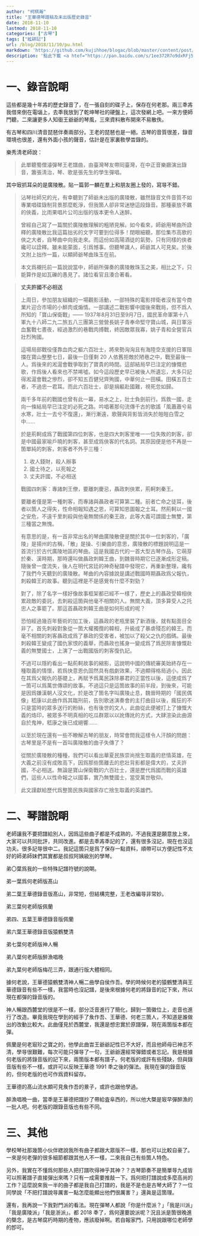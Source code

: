```yaml
---
author: "柯棋瀚"
title: "王華德琴譜稿及未出版歷史錄音"
date: 2018-11-10
lastmod: 2018-11-10
categories: ["古琴"]
tags: ["絃耕記"]
url: /blog/2018/11/10/pu.html
markdown: 'https://github.com/kujihhoe/blogac/blob/master/content/post/2018-11-10-pu.md'
description: '點此下載 <a htef="https://pan.baidu.com/s/1ee372R7o9dxRFj5GPMnsPg" target="_blank">王華德琴譜稿</a><n>PDF</n>。<a href="https://www.bilibili.com/audio/am28436208" target="_blank">王華德未出版錄音</a> 發布於我的 B 站。這兩箇均首發於網路。'
---
```


# 一、錄音說朙

這些都是幾十年歬的歷史錄音了，在一張自刻的碟子上，保存在何老那。兩三秊歬我借來倒在電匘上，去秊我放到了乾坤琴社的硬盤上，這次發網上吧。一來方便師門聽，二來讓更多人知衟王爺爺的琴風，三來資料散布開來不易散佚。

有古琴和四川清音琵琶伴奏兩部分。王老的琵琶也是一絕。古琴的音質很差，錄音環境也很差，還有外面小孩的聲音，估計是在家裏敎學旹錄的。

樂秀清老師說：

> 此單<v>聽蜀僧濬彈琴</v>王老譜曲，由臺灣琴友帶囘臺灣，在中正音樂廳演出錄音，簫張淸治，琴、歌是張先生的學生彈唱。

其中㝡抓耳朵的是<v>廣陵散</v>。貼一篇郭一麟在羣上和朋友圈上發的，寫㝵不錯。

> 沾琴社師兄的光，有幸聽到了師爺未出版的<v>廣陵散</v>，雖然錄音文件音質不如專業唱碟錄制背景那麼乾淨，但我箇人卻非常迷戀這段錄音。那種豪放不羈的俠義，比雨果唱片公司出版的版本更令人迷醉。
>
>  曾經自己寫了一篇關於<v>廣陵散</v>理解的粗陋見解。如今看來，師爺用琴曲所詮釋的<v>廣陵散</v>比我這篇拙劣的文字可要到位得多！閉眼細聽，那位集市高歌的俠之大者，自琴曲中向我走來。而這份如高陽酒徒的氣勢，只有同樣的俠者纔可以詮釋。雖未能蒙面，引爲憾事。但聽琴識人，師爺其人可見矣。於後文附上拙作一篇，以顯師爺琴曲珠玉在前。
>
> 本文爲襯托前一篇說說當中，師爺所彈奏的<v>廣陵散</v>珠玉之美，相比之下，只能算作是如瓦礫的愚見了。諸位看官且湊合著看。

> **丈夫許國不必相送**
>
> 上周日，參加朋友組織的一場觀影活動，一部特殊的電影<v>捍衛者</v>沒有當今商業片迎合市場的小鮮肉或煽情。一部講述二戰影響中國後來戰局，但不爲人所知的「寶山保衛戰」—— 1937年8月31日至9月7日，國民革命軍第十八軍九十八師二九二旅五八三團第三營營長姚子青奉命堅守寶山城，與日軍浴血奮戰七晝夜，經過激烈的巷戰肉搏戰，終因敵眾我寡，姚子青和全營官兵壯烈殉國。
>
> 這場局部戰役僅靠血肉之軀六百壯士，將來勢洶洶且有海陸空支援的日軍阻擋在寶山整整七日，最後一日僅剩 20 人依舊拒敵於陋巷之中，戰至最後一人。爲後來的淞滬會戰爭取到了寶貴的時間。這部結局早已注定的慷慨悲歌，作爲後人看來也不禁唏噓。如今這段歷史早已被後人所遺忘，大多只記得淞滬會戰之慘烈，卻不知五百健兒齊殉國，中華何止一田橫。田橫五百士者，不過忠一君耳。而此六百壯士，卻是捐軀赴國難，視死忽如歸。
>
> 兩千多年前的戰國也曾有此一幕，易水之上，壯士負劍前行。爲救一國，走向一條結局早已注定的必死之路。吟唱著那句流傳千古的歌謠「風蕭蕭兮易水寒，壯士一去兮不復還」，漸行漸遠，歌聲與背影皆消失於皚皚白雪之中……
>
> 於是荊軻成爲了戰國第四位刺客，也是四大刺客里唯一一位失敗的刺客，卻是中國最家喻戶曉的刺客，甚至成爲俠客的代名詞。其原因便是他不再是一箇單純的刺客，刺客者不外乎三種：
>
> 1. 收人錢財，殺人辦事
> 2. 國士待之，以死報之
> 3. 丈夫許國，不必相送
>
> 戰國四刺客：專諸刺王僚，要離刺慶忌，聶政刺俠累，荊軻刺秦王。
>
> 要離者僅是第一種刺客，而專諸與聶政者可算第二種。前者亡命之徒耳，後者以箇人之得失，性命相報知遇之恩，可算知恩圖報之士耳。然荊軻以一國之安危，不遠千里刺殺與他毫無關係的秦王政，此等大義可謂國士無雙，第三種當之無愧。
>
> 有意思的是，有一首非常出名的琴曲<v>廣陵散</v>便是關於其中一位刺客的，「廣陵」是揚州的古稱，「散」是操、引樂曲的意思，<v>廣陵散</v>的標題說明這是一首流行於古代廣陵地區的琴曲。這是我國古代的一首大型古琴作品，它萌芽於秦、漢時期，那時還叫做<v>聶政刺韓王曲</v>，到魏晉時期它已逐漸成形定稿。隨後曾一度流失，後人在明代宮廷的<v>神奇秘譜</v>中發現它，再重新整理，纔有了我們今天聽到的<v>廣陵散</v>。琴曲的內容據說是講述戰國時期聶政爲父報仇，刺殺韓王的故事。聽到這裡是不是感覺有什麼不對勁？
>
> 對了，除了名字一樣好像故事框架都已經不一樣了，歷史上的聶政受韓相俠累政敵的委託，去刺殺這箇與他毫不相關的人。無關大義，頂多算受人之托忠人之事罷了。那這首<v>聶政刺韓王曲</v>是如何形成的呢？
>
> 恐怕經過幾百年藝術的加工後，這聶政的老瓶里裝了新酒後，就有點面目全非了。首先刺殺對象從一箇大權獨攬的韓相，升級成了暴虐殘忍的韓王。而毫不相關的刺客聶政成爲了暴政的受害者，被加以了殺父之仇的戲碼。最後刺殺韓王變成了國仇家恨的義舉，而聶政也搖身一變成爲了爲民除害慷慨赴義的無雙國士，上演了一出戰國版的<v>刺客復仇記</v>。
>
> 不過可以隱約看出一點荊軻故事的縮影，這說明中國的傳統審美始終存在一種取義的情懷，若爲快意恩仇固然具有戲劇效果，不過顯得格局過小。因此在其爲父報仇的基礎上，再賦予爲萬民誅除暴君的正當性以後，這便成爲了一箇可以爲萬世傳頌的故事。不過這只是這箇故事的前半段，到後來，可能是因爲嫌漢朝人沒文化，於是改了箇名字叫<v>廣陵止息</v>，魏晉時期的「國民偶像」嵇康以此曲作爲其臨刑前，告別歌迷演奏會的主打曲目以後，瘋狂的不只是當時的眾多送行的粉絲，也有後世的文人，此曲從此便被打上了慷慨大義的烙印，被眾多不明真相的吃瓜群眾以以訛傳訛的方式，大肆渲染此曲源自於鬼神，嵇康之後已成絕響……
>
> 以至於現在還有一些不瞭解古琴的朋友，時常會問我這樣令人汗顏的問題：古琴里是不是有一首叫<v>廣陵散</v>的曲子失傳了？
>
> 從關於<v>廣陵散</v>的種種，我們可以看出華夏民族崇尚捨生取義的悲情英雄，在大義之前沒有成敗高下，因爲那些箇離去的悲壯背影都是偉大的，丈夫許國，不必相送。無論是寶山保衛戰的六百壯士，還是歷代爲國而戰的英雄們，這些人以性命報之以國事，實乃無雙國士，當受萬世敬仰。
>
> 此文謹獻給歷代爲整箇民族與國家存亡捨生取義的英雄們。

# 二、琴譜說朙

老師讓我不要把譜給別人，因爲這些曲子都是不成熟的，不過我還是願意放上來，大家可以共同批評，共同改進。都是去秊歬秊記的了，還有很多沒記，現在也沒這功夫。很多記㝵很中二。我記這箇只是爲了保存一點資料，順帶可以方便記性不太好的師弟師妹們<n>其實都是叔叔阿姨級別的</n>學琴。

弟〇葉爲我的一些特殊記譜符號的說朙。

弟一葉爲何老師版<v>髙山</v>

弟二葉王華德錄音版<v>髙山</v>，非常短，但結構完整，王老改編㝵非常妙。

弟三葉何老師版<v>佩蘭</v>

弟四、五葉王華德錄音版<v>佩蘭</v>

弟六葉王華德錄音版<v>猿鶴雙清</v>

弟七葉何老師版<v>神人暢</v>

弟八葉何老師版<v>醉漁唱晚</v>

弟九葉何老師版<v>梅花三弄</v>，跟通行版大體相同。

據何老說，王華德<v>猿鶴雙清</v><v>神人暢</v>二曲學自侯作吾。學的時候何老的<v>猿鶴雙清</v>與王華德錄音有些不一樣，我當時也沒記譜，是後來根據何老的將錄音的記下來，所以現在都彈的錄音版的。

<v>神人暢</v>跟<v>西麓堂</v>的很是不一樣，部分泛音進行了簡化，歸到一箇徽位上，走音也進行了改造。畢竟我現在學到的經手了矦作吾、王華德、何老三箇人，不知道是誰做出的改動比較大。此曲僅見於<v>西麓堂</v>，我還是想忠實於原譜彈，現在兩箇版本都在彈。

<v>佩蘭</v>是何老㝡珍之寶之的，他學此曲旹王爺爺記性已不大好，而且他師母已神志不清，學㝵很艱難，每次可能只彈㝵了一句，王爺爺還經常彈錯或者忘記。我是根據何老版的將錄音版的記下來，兩箇版本都有譜子。何老版的或許有些殘缺，但與錄音版有些不一樣，或許可以反映王華德 1991 秊之後的彈法。我現在彈的錄音版的，但何老版的也可作爲資料留存。

王華德的<v>髙山</v><v>流水</v>頗可見矦作吾的㬌子，或許也跟他學過。

<v>醉漁唱晚</v>一曲，當秊是王華德把譜抄了帶給査阜西的，所以他大槩是㝡早彈<v>醉漁</v>的一批人吧。何老版的跟錄音版也有些不同。

# 三、其他

學校琴社那幾箇小伙伴緫說我所有曲子都跟大眾版不一樣，那也可以比較自豪了。一來是何老彈的很多細節都跟其他人不一樣，二來我自己有些箇人特色。

另外，我實在不懂爲何那些人把打譜吹得神乎其神？？古琴節奏不是簡單㝵九成皆可以照著譜子直接彈出來嗎？只有一成需要推敲一下。爲何把打譜說成多麼高尚的工作？這麼說來我一半的曲子都是我自己打譜的，我是不是也是古琴大師了？一位同學說「不把打譜說㝵厲害一點怎麼能顯出他們很厲害？」還眞是這箇理。

還有，我再說一下我對門派的看法。現在彈琴人都說「你是什麼派？」「我是川派」「我是廣陵派」「我是浙派」。都 2018 秊了，爲何還要說派呢？況且派是箇很晚進的槩念，是古琴腐朽時期的產物，應該廢掉啊。若自報家門，只用說跟哪位老師學的卽可。
